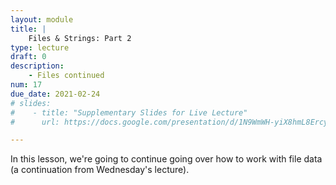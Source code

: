 ```yaml
---
layout: module
title: |
    Files & Strings: Part 2
type: lecture
draft: 0
description:
    - Files continued
num: 17
due_date: 2021-02-24
# slides: 
#    - title: "Supplementary Slides for Live Lecture"
#      url: https://docs.google.com/presentation/d/1N9WmWH-yiX8hmL8ErcyYLqSyKaulTegklgZPikyHxI4/edit?usp=sharing

---
```


In this lesson, we're going to continue going over how to work with file data (a continuation from Wednesday's lecture).